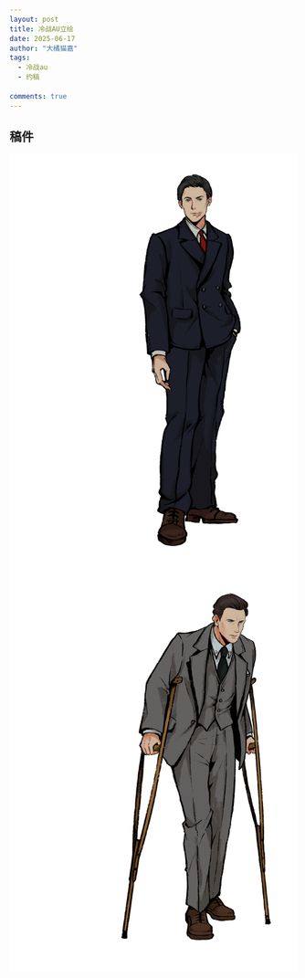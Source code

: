 ```yaml
---
layout: post
title: 冷战AU立绘
date: 2025-06-17
author: "大橘猫嘉"
tags:
  - 冷战au
  - 约稿

comments: true
---
```

稿件
---
![khran](https://raw.githubusercontent.com/Margaret42/AnaerobicRespiration/refs/heads/master/images/commission/full-body_illustration_khran.PNG)
![zelan](https://raw.githubusercontent.com/Margaret42/AnaerobicRespiration/refs/heads/master/images/commission/full-body_illustration_zelan.PNG)
